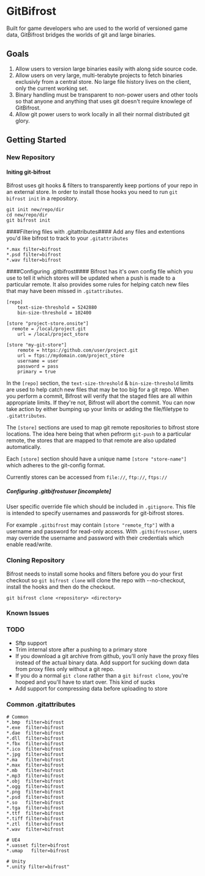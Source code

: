 GitBifrost
==========

Built for game developers who are used to the world of versioned game data, GitBifrost bridges the worlds of git and large binaries.

## Goals ##
1. Allow users to version large binaries easily with along side source code.
2. Allow users on very large, multi-terabyte projects to fetch binaries exclusivly from a central store. No large file history lives on the client, only the current working set.
3. Binary handling must be transparent to non-power users and other tools so that anyone and anything that uses git doesn't require knowlege of GitBifrost.
4. Allow git power users to work locally in all their normal distributed git glory.

## Getting Started ##


### New Repository ###
#### Initing git-bifrost ####

Bifrost uses git hooks & filters to transparently keep portions of your repo in an external store. In order to install those hooks you need to run `git bifrost init` in a repository.

    git init new/repo/dir
    cd new/repo/dir
    git bifrost init

####Filtering files with .gitattributes####
Add any files and extentions you'd like bifrost to track to your `.gitattributes`

    *.max filter=bifrost
    *.psd filter=bifrost
    *.wav filter=bifrost

####Configuring .gitbifrost####
Bifrost has it's own config file which you use to tell it which stores will be updated when a push is made to a particular remote. It also provides some rules for helping catch new files that may have been missed in `.gitattributes`.

    [repo]
	    text-size-threshold = 5242880
	    bin-size-threshold = 102400

    [store "project-store.onsite"]
      remote = /local/project.git
	    url = /local/project_store

    [store "my-git-store"]
	    remote = https://github.com/user/project.git
	    url = ftps://mydomain.com/project_store
        username = user
        password = pass
        primary = true

In the `[repo]` section, the `text-size-threshold` & `bin-size-threshold` limits are used to help catch new files that may be too big for a git repo. When you perform a commit, Bifrost will verify that the staged files are all within appropriate limits. If they're not, Bifrost will abort the commit. You can now take action by either bumping up your limits or adding the file/filetype to `.gitattributes`.

The `[store]` sections are used to map git remote repositories to bifrost store locations. The idea here being that when pefrorm `git-push` to a particular remote, the stores that are mapped to that remote are also updated automatically.

Each `[store]` section should have a unique name `[store "store-name"]` which adheres to the git-config format.

Currently stores can be accessed from `file://`, `ftp://`, `ftps://`

##### Configuring .gitbifrostuser [incomplete] #####
User specific override file which should be included in `.gitignore`. This file is intended to specify usernames and passwords for git-bifrost stores.

For example `.gitbifrost` may contain `[store "remote_ftp"]` with a username and password for read-only access. With `.gitbifrostuser`, users may override the username and password with their credentials which enable read/write.

### Cloning Repository ###
Bifrost needs to install some hooks and filters before you do your first checkout so `git bifrost clone` will clone the repo with --no-checkout, install the hooks and then do the checkout.

    git bifrost clone <repository> <directory>

### Known Issues ###

### TODO ###
- Sftp support
- Trim internal store after a pushing to a primary store
- If you download a git archive from github, you'll only have the proxy files instead of the actual binary data. Add support for sucking down data from proxy files only without a git repo.
- If you do a normal `git clone` rather than a `git bifrost clone`, you're hooped and you'll have to start over. This kind of sucks
- Add support for compressing data before uploading to store


### Common .gitattributes ###

	# Common
	*.bmp  filter=bifrost
	*.exe  filter=bifrost
	*.dae  filter=bifrost
	*.dll  filter=bifrost
	*.fbx  filter=bifrost
	*.ico  filter=bifrost
	*.jpg  filter=bifrost
	*.ma   filter=bifrost
	*.max  filter=bifrost
	*.mb   filter=bifrost
	*.mp3  filter=bifrost
	*.obj  filter=bifrost
	*.ogg  filter=bifrost
	*.png  filter=bifrost
	*.psd  filter=bifrost
	*.so   filter=bifrost
	*.tga  filter=bifrost
	*.ttf  filter=bifrost
	*.tiff filter=bifrost
	*.ztl  filter=bifrost
	*.wav  filter=bifrost

	# UE4
	*.uasset filter=bifrost
	*.umap   filter=bifrost

	# Unity
	*.unity filter=bifrost"
